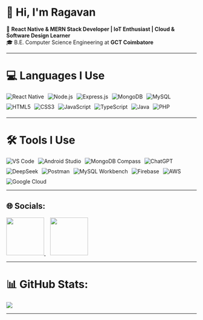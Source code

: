 # 👋 Hi, I'm Ragavan
🚀 **React Native & MERN Stack Developer | IoT Enthusiast | Cloud & Software Design Learner**  
🎓 B.E. Computer Science Engineering at **GCT Coimbatore**

---

# 💻 Languages I Use
<div align="left" style="display: flex; flex-wrap: wrap; gap: 10px; margin-bottom: 20px;">
  <img src="https://img.icons8.com/color/48/000000/react-native.png" title="React Native" />
  <img src="https://img.icons8.com/color/48/000000/nodejs.png" title="Node.js" />
  <img src="https://img.icons8.com/color/48/000000/express-js.png" title="Express.js" />
  <img src="https://img.icons8.com/color/48/000000/mongodb.png" title="MongoDB" />
  <img src="https://img.icons8.com/color/48/000000/mysql-logo.png" title="MySQL" />
  <img src="https://img.icons8.com/color/48/000000/html-5.png" title="HTML5" />
  <img src="https://img.icons8.com/color/48/000000/css3.png" title="CSS3" />
  <img src="https://img.icons8.com/color/48/000000/javascript.png" title="JavaScript" />
  <img src="https://img.icons8.com/color/48/000000/typescript.png" title="TypeScript" />
  <img src="https://img.icons8.com/color/48/000000/java-coffee-cup-logo.png" title="Java" />
  <img src="https://img.icons8.com/offices/48/php-logo.png" title="PHP" />
</div>

---

# 🛠 Tools I Use
<div align="left" style="display: flex; flex-wrap: wrap; gap: 10px;">
  <img src="https://img.icons8.com/color/48/000000/visual-studio-code-2019.png" title="VS Code" />
  <img src="https://img.icons8.com/color/48/000000/android-studio.png" title="Android Studio" />
  <img src="https://img.icons8.com/color/48/000000/mongodb.png" title="MongoDB Compass" />
  <img src="https://img.icons8.com/color/48/000000/chatgpt.png" title="ChatGPT" />
  <img src="https://img.icons8.com/color/48/000000/artificial-intelligence.png" title="DeepSeek" />
  <img src="https://img.icons8.com/dusk/48/postman-api.png" title="Postman" />
  <img src="https://img.icons8.com/color/48/000000/mysql-logo.png" title="MySQL Workbench" />
  <img src="https://img.icons8.com/color/48/000000/firebase.png" title="Firebase" />
  <img src="https://img.icons8.com/color/48/000000/amazon-web-services.png" title="AWS" />
  <img src="https://img.icons8.com/color/48/000000/google-cloud.png" title="Google Cloud" />
</div>

---

## 🌐 Socials:
<a href="https://linkedin.com/in/ragavandevp">
  <img src="https://img.shields.io/badge/LinkedIn-%230077B5.svg?logo=linkedin&logoColor=white" width="100"/>
</a>
&nbsp;&nbsp;
<a href="https://ragavan.vercel.app">
  <img src="https://img.shields.io/badge/Portfolio-%23000000.svg?logo=vercel&logoColor=white" width="100"/>
</a>


---

# 📊 GitHub Stats:
![](https://github-readme-streak-stats.herokuapp.com/?user=ragavanperarasu&theme=one_dark_pro&hide_border=false)

---


<!-- Profile README created with ❤️ -->
